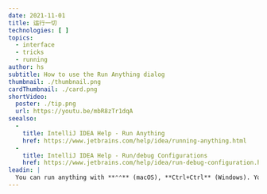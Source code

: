 ```yaml
---
date: 2021-11-01
title: 运行一切
technologies: [ ]
topics:
  - interface
  - tricks
  - running
author: hs
subtitle: How to use the Run Anything dialog
thumbnail: ./thumbnail.png
cardThumbnail: ./card.png
shortVideo:
  poster: ./tip.png
  url: https://youtu.be/mbR8zTr1dqA
seealso:
  - 
    title: IntelliJ IDEA Help - Run Anything
    href: https://www.jetbrains.com/help/idea/running-anything.html
  - 
    title: IntelliJ IDEA Help - Run/debug Configurations
    href: https://www.jetbrains.com/help/idea/run-debug-configuration.html
leadin: |
  You can run anything with **⌃⌃** (macOS), **Ctrl+Ctrl** (Windows). You can press **?** to see the options available to you and then run Maven Goals, Gradle Tasks, Open a Project or Run an existing run configuration.
---
```



